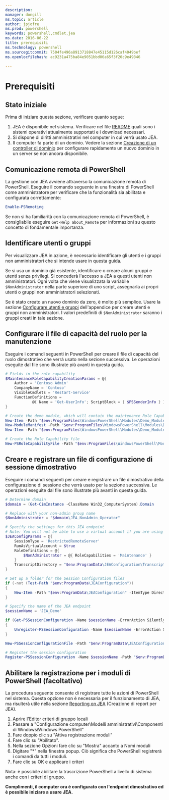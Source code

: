 ```yaml
---
description: 
manager: dongill
ms.topic: article
author: jpjofre
ms.prod: powershell
keywords: powershell,cmdlet,jea
ms.date: 2016-06-22
title: prerequisiti
ms.technology: powershell
ms.sourcegitcommit: 7504fe496a8913718847e45115d126caf4049bef
ms.openlocfilehash: ac9231a475ba84e9051bbd06a65f3f20c9e49846

---
```


# Prerequisiti

## Stato iniziale
Prima di iniziare questa sezione, verificare quanto segue:

1. JEA è disponibile nel sistema. Verificare nel file [README](./README.md) quali sono i sistemi operativi attualmente supportati e i download necessari.
2. Si dispone di diritti amministrativi nel computer in cui verrà usato JEA.
3. Il computer fa parte di un dominio.
Vedere la sezione [Creazione di un controller di dominio](#creating-a-domain-controller) per configurare rapidamente un nuovo dominio in un server se non ancora disponibile.

## Comunicazione remota di PowerShell
La gestione con JEA avviene attraverso la comunicazione remota di PowerShell.
Eseguire il comando seguente in una finestra di PowerShell come amministratore per verificare che la funzionalità sia abilitata e configurata correttamente:

```PowerShell
Enable-PSRemoting
```

Se non si ha familiarità con la comunicazione remota di PowerShell, è consigliabile eseguire `Get-Help about_Remote` per informazioni su questo concetto di fondamentale importanza.

## Identificare utenti o gruppi
Per visualizzare JEA in azione, è necessario identificare gli utenti e i gruppi non amministratori che si intende usare in questa guida.

Se si usa un dominio già esistente, identificare o creare alcuni gruppi e utenti senza privilegi.
Si concederà l'accesso a JEA a questi utenti non amministratori.
Ogni volta che viene visualizzata la variabile `$NonAdministrator` nella parte superiore di uno script, assegnarla ai propri utenti o gruppi non amministratori selezionati.

Se è stato creato un nuovo dominio da zero, è molto più semplice.
Usare la sezione [Configurare utenti e gruppi](creating-a-domain-controller.md#set-up-users-and-groups) dell'appendice per creare utenti e gruppi non amministratori.
I valori predefiniti di `$NonAdministrator` saranno i gruppi creati in tale sezione.

## Configurare il file di capacità del ruolo per la manutenzione
Eseguire i comandi seguenti in PowerShell per creare il file di capacità del ruolo dimostrativo che verrà usato nella sezione successiva.
Le operazioni eseguite dal file sono illustrate più avanti in questa guida.

```PowerShell
# Fields in the role capability
$MaintenanceRoleCapabilityCreationParams = @{
    Author = 'Contoso Admin'
    CompanyName = 'Contoso'
    VisibleCmdlets = 'Restart-Service'
    FunctionDefinitions =
            @{ Name = 'Get-UserInfo'; ScriptBlock = { $PSSenderInfo } }
}

# Create the demo module, which will contain the maintenance Role Capability File
New-Item -Path "$env:ProgramFiles\WindowsPowerShell\Modules\Demo_Module" -ItemType Directory
New-ModuleManifest -Path "$env:ProgramFiles\WindowsPowerShell\Modules\Demo_Module\Demo_Module.psd1"
New-Item -Path "$env:ProgramFiles\WindowsPowerShell\Modules\Demo_Module\RoleCapabilities" -ItemType Directory

# Create the Role Capability file
New-PSRoleCapabilityFile -Path "$env:ProgramFiles\WindowsPowerShell\Modules\Demo_Module\RoleCapabilities\Maintenance.psrc" @MaintenanceRoleCapabilityCreationParams
```

## Creare e registrare un file di configurazione di sessione dimostrativo
Eseguire i comandi seguenti per creare e registrare un file dimostrativo della configurazione di sessione che verrà usato per la sezione successiva.
Le operazioni eseguite dal file sono illustrate più avanti in questa guida.

```PowerShell
# Determine domain
$domain = (Get-CimInstance -ClassName Win32_ComputerSystem).Domain

# Replace with your non-admin group name
$NonAdministrator = "$domain\JEA_NonAdmin_Operator"

# Specify the settings for this JEA endpoint
# Note: You will not be able to use a virtual account if you are using WMF 5.0 on Windows 7 or Windows Server 2008 R2
$JEAConfigParams = @{
    SessionType = 'RestrictedRemoteServer'
    RunAsVirtualAccount = $true
    RoleDefinitions = @{
        $NonAdministrator = @{ RoleCapabilities = 'Maintenance' }
    }
    TranscriptDirectory = "$env:ProgramData\JEAConfiguration\Transcripts"
}

# Set up a folder for the Session Configuration files
if (-not (Test-Path "$env:ProgramData\JEAConfiguration"))
{
    New-Item -Path "$env:ProgramData\JEAConfiguration" -ItemType Directory
}

# Specify the name of the JEA endpoint
$sessionName = 'JEA_Demo'

if (Get-PSSessionConfiguration -Name $sessionName -ErrorAction SilentlyContinue)
{
    Unregister-PSSessionConfiguration -Name $sessionName -ErrorAction Stop
}

New-PSSessionConfigurationFile -Path "$env:ProgramData\JEAConfiguration\JEADemo.pssc" @JEAConfigParams

# Register the session configuration
Register-PSSessionConfiguration -Name $sessionName -Path "$env:ProgramData\JEAConfiguration\JEADemo.pssc"
```

## Abilitare la registrazione per i moduli di PowerShell (facoltativo)
La procedura seguente consente di registrare tutte le azioni di PowerShell nel sistema.
Questa opzione non è necessaria per il funzionamento di JEA, ma risulterà utile nella sezione [Reporting on JEA](reporting-on-jea.md) (Creazione di report per JEA).

1. Aprire l'Editor criteri di gruppo locali
2. Passare a "Configurazione computer\Modelli amministrativi\Componenti di Windows\Windows PowerShell"
3. Fare doppio clic su "Attiva registrazione moduli"
4. Fare clic su "Abilitato".
5. Nella sezione Opzioni fare clic su "Mostra" accanto a Nomi moduli
6. Digitare "\*" nella finestra popup. Ciò significa che PowerShell registrerà i comandi da tutti i moduli.
7. Fare clic su OK e applicare i criteri

Nota: è possibile abilitare la trascrizione PowerShell a livello di sistema anche con i criteri di gruppo.

**Complimenti, il computer ora è configurato con l'endpoint dimostrativo ed è possibile iniziare a usare JEA.**




<!--HONumber=Jun16_HO4-->


